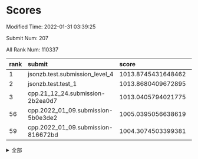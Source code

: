 # Scores

Modified Time: 2022-01-31 03:39:25

Submit Num: 207

All Rank Num: 110337

| rank |               submit               |       score        |       sigma        | pk_num |
| :--- | :--------------------------------- | :----------------- | :----------------- | :----- |
| 1    | jsonzb.test.submission_level_4     | 1013.8745431648462 | 0.8054265738959537 | 2135   |
| 2    | jsonzb.test.test_1                 | 1013.8680409672895 | 0.8217766758595123 | 2132   |
| 3    | cpp.21_12_24.submission-2b2ea0d7   | 1013.0405794021775 | 0.7956471604295569 | 2131   |
| 56   | cpp.2022_01_09.submission-5b0e3de2 | 1005.0395056638619 | 0.7129923808878579 | 2133   |
| 59   | cpp.2022_01_09.submission-816672bd | 1004.3074503399381 | 0.7276870304287406 | 2134   |


<details>
<summary>全部</summary>

| rank |                 submit                 |       score        |       sigma        | pk_num |
| :--- | :------------------------------------- | :----------------- | :----------------- | :----- |
| 1    | jsonzb.test.submission_level_4         | 1013.8745431648462 | 0.8054265738959537 | 2135   |
| 2    | jsonzb.test.test_1                     | 1013.8680409672895 | 0.8217766758595123 | 2132   |
| 3    | cpp.21_12_24.submission-2b2ea0d7       | 1013.0405794021775 | 0.7956471604295569 | 2131   |
| 4    | gobigger.level_3.submission_level_3_5  | 1011.9149459835934 | 0.8027053205091882 | 2128   |
| 5    | gobigger.level_3.submission_level_3_45 | 1011.6033448030936 | 0.7820206490054943 | 2137   |
| 6    | gobigger.level_3.submission_level_3_10 | 1011.4186344426233 | 0.7783338026373606 | 2133   |
| 7    | gobigger.level_3.submission_level_3_22 | 1011.2741210714522 | 0.7780436556794246 | 2128   |
| 8    | gobigger.level_3.submission_level_3_28 | 1011.1464977284327 | 0.7978323872241566 | 2133   |
| 9    | gobigger.level_3.submission_level_3_39 | 1010.9396135489842 | 0.7674022999204163 | 2130   |
| 10   | gobigger.level_3.submission_level_3_0  | 1010.8923908487944 | 0.7823674365866564 | 2135   |
| 11   | gobigger.level_3.submission_level_3_24 | 1010.860224756912  | 0.7669779575395504 | 2132   |
| 12   | gobigger.level_3.submission_level_3_17 | 1010.7577011050246 | 0.7550930542314014 | 2134   |
| 13   | gobigger.level_3.submission_level_3_11 | 1010.7229638196239 | 0.7470100792259471 | 2133   |
| 14   | gobigger.level_3.submission_level_3_20 | 1010.6011998310886 | 0.7665458288406188 | 2131   |
| 15   | gobigger.level_3.submission_level_3_38 | 1010.5006720678509 | 0.7669709496230326 | 2134   |
| 16   | gobigger.level_3.submission_level_3_44 | 1010.4966503227755 | 0.7711514742080281 | 2135   |
| 17   | gobigger.level_3.submission_level_3_8  | 1010.4170474487213 | 0.7775681928930055 | 2134   |
| 18   | gobigger.level_3.submission_level_3_3  | 1010.3171176809946 | 0.7517241084819782 | 2129   |
| 19   | gobigger.level_3.submission_level_3_27 | 1010.2614449398734 | 0.7465487788412091 | 2131   |
| 20   | gobigger.level_3.submission_level_3_41 | 1010.1661343226627 | 0.764376850504906  | 2130   |
| 21   | gobigger.level_3.submission_level_3_30 | 1010.1295365419447 | 0.7619879975215115 | 2128   |
| 22   | gobigger.level_3.submission_level_3_23 | 1010.106083256824  | 0.7519541681310908 | 2132   |
| 23   | gobigger.level_3.submission_level_3_6  | 1010.0786003532636 | 0.7476326920792298 | 2132   |
| 24   | gobigger.level_3.submission_level_3_12 | 1010.0468866069385 | 0.7598730388066148 | 2135   |
| 25   | gobigger.level_3.submission_level_3_15 | 1009.9777794095934 | 0.7436729476006777 | 2134   |
| 26   | gobigger.level_3.submission_level_3_40 | 1009.9393033971716 | 0.7319213081548479 | 2132   |
| 27   | gobigger.level_3.submission_level_3_48 | 1009.8432450604612 | 0.7573387596359981 | 2133   |
| 28   | gobigger.level_3.submission_level_3_46 | 1009.8374531467043 | 0.7526151345013323 | 2130   |
| 29   | gobigger.level_3.submission_level_3_26 | 1009.8345861131718 | 0.7463312138958955 | 2134   |
| 30   | gobigger.level_3.submission_level_3_32 | 1009.8131281311673 | 0.7683587934071623 | 2125   |
| 31   | gobigger.level_3.submission_level_3_16 | 1009.8066347860145 | 0.7335681536236461 | 2131   |
| 32   | gobigger.level_3.submission_level_3_35 | 1009.7211430837534 | 0.7644948580154665 | 2133   |
| 33   | gobigger.level_3.submission_level_3_34 | 1009.6942268471673 | 0.7614500267433135 | 2131   |
| 34   | gobigger.level_3.submission_level_3_19 | 1009.6809281666436 | 0.7277968170244234 | 2126   |
| 35   | gobigger.level_3.submission_level_3_14 | 1009.5684893571394 | 0.7644699165340478 | 2130   |
| 36   | gobigger.level_3.submission_level_3_33 | 1009.4377977103168 | 0.7397641862175433 | 2135   |
| 37   | gobigger.level_3.submission_level_3_36 | 1009.4095267293063 | 0.7855563140400905 | 2133   |
| 38   | gobigger.level_3.submission_level_3_7  | 1009.3841805967049 | 0.7441623649316601 | 2134   |
| 39   | gobigger.level_3.submission_level_3_13 | 1009.3476271225743 | 0.7432714142755414 | 2132   |
| 40   | gobigger.level_3.submission_level_3_49 | 1009.2956995066027 | 0.7608421823641897 | 2126   |
| 41   | gobigger.level_3.submission_level_3_43 | 1009.1731862971518 | 0.7467822814738566 | 2131   |
| 42   | gobigger.level_3.submission_level_3_18 | 1009.0466490759246 | 0.7367330121824075 | 2132   |
| 43   | gobigger.level_3.submission_level_3_9  | 1008.930671063083  | 0.765443234127774  | 2139   |
| 44   | gobigger.level_3.submission_level_3_29 | 1008.7233741781205 | 0.7566874418246434 | 2125   |
| 45   | gobigger.level_3.submission_level_3_42 | 1008.7142457375827 | 0.7416224685615993 | 2131   |
| 46   | gobigger.level_3.submission_level_3_1  | 1008.6603621461636 | 0.7462063979330722 | 2132   |
| 47   | gobigger.level_3.submission_level_3_2  | 1008.6272762193767 | 0.7397107328534509 | 2128   |
| 48   | gobigger.level_3.submission_level_3_25 | 1008.5703450145578 | 0.7378144853669433 | 2133   |
| 49   | gobigger.level_3.submission_level_3_37 | 1008.3852731656896 | 0.7432023809390831 | 2137   |
| 50   | gobigger.level_3.submission_level_3_31 | 1008.1485090413106 | 0.7367831809591653 | 2132   |
| 51   | gobigger.level_3.submission_level_3_21 | 1007.9824964781197 | 0.7427546004601764 | 2129   |
| 52   | gobigger.level_3.submission_level_3_4  | 1007.8403630094068 | 0.7488498012650285 | 2130   |
| 53   | gobigger.level_3.submission_level_3_47 | 1007.488992189162  | 0.7584657087443061 | 2128   |
| 54   | gobigger.level_1.submission_level_1_34 | 1005.842045891459  | 0.7378870846957865 | 2130   |
| 55   | gobigger.level_1.submission_level_1_47 | 1005.0860145862772 | 0.715606761318935  | 2135   |
| 56   | cpp.2022_01_09.submission-5b0e3de2     | 1005.0395056638619 | 0.7129923808878579 | 2133   |
| 57   | gobigger.level_1.submission_level_1_27 | 1004.79963807711   | 0.7229055249143498 | 2134   |
| 58   | gobigger.level_1.submission_level_1_42 | 1004.5795808378604 | 0.7147358485339885 | 2136   |
| 59   | cpp.2022_01_09.submission-816672bd     | 1004.3074503399381 | 0.7276870304287406 | 2134   |
| 60   | gobigger.level_1.submission_level_1_49 | 1004.1363919112564 | 0.7257612024529667 | 2136   |
| 61   | gobigger.level_1.submission_level_1_5  | 1004.0525222647099 | 0.706796435111203  | 2140   |
| 62   | gobigger.level_1.submission_level_1_6  | 1004.0170262500033 | 0.7113694707368673 | 2132   |
| 63   | gobigger.level_1.submission_level_1_44 | 1004.0000617141483 | 0.7163912817735565 | 2129   |
| 64   | gobigger.level_1.submission_level_1_26 | 1003.9423936290095 | 0.7270717733329981 | 2131   |
| 65   | gobigger.level_1.submission_level_1_39 | 1003.9405886112371 | 0.7194100146759288 | 2128   |
| 66   | gobigger.level_1.submission_level_1_38 | 1003.8752553467557 | 0.7097908111271127 | 2131   |
| 67   | gobigger.level_1.submission_level_1_30 | 1003.8372527168435 | 0.7148589599899536 | 2132   |
| 68   | gobigger.level_1.submission_level_1_41 | 1003.8303072810561 | 0.7237696609199132 | 2136   |
| 69   | gobigger.level_1.submission_level_1_16 | 1003.815180954449  | 0.7211194163538795 | 2134   |
| 70   | gobigger.level_1.submission_level_1_40 | 1003.7261338788525 | 0.7060089029556427 | 2136   |
| 71   | gobigger.level_1.submission_level_1_8  | 1003.7153907535568 | 0.7103550505413365 | 2136   |
| 72   | gobigger.level_1.submission_level_1_0  | 1003.7058755311986 | 0.7090624338511334 | 2135   |
| 73   | gobigger.level_1.submission_level_1_43 | 1003.6464927417506 | 0.7135319677509402 | 2132   |
| 74   | gobigger.level_1.submission_level_1_17 | 1003.6428467453109 | 0.7311983073201009 | 2135   |
| 75   | gobigger.level_1.submission_level_1_14 | 1003.5425158033929 | 0.7212655569548775 | 2135   |
| 76   | gobigger.level_1.submission_level_1_31 | 1003.4977195157717 | 0.7115611434640354 | 2129   |
| 77   | gobigger.level_1.submission_level_1_4  | 1003.3119106058397 | 0.7147240796459309 | 2131   |
| 78   | gobigger.level_1.submission_level_1_19 | 1003.3022303349213 | 0.7152862590251544 | 2132   |
| 79   | gobigger.level_1.submission_level_1_48 | 1003.2729634346222 | 0.7008241352385516 | 2138   |
| 80   | gobigger.level_1.submission_level_1_11 | 1003.184316056858  | 0.7155219523095018 | 2131   |
| 81   | gobigger.level_1.submission_level_1_2  | 1003.1474873075107 | 0.7216369716899436 | 2132   |
| 82   | gobigger.level_1.submission_level_1_24 | 1003.1119670845002 | 0.7120108310076569 | 2132   |
| 83   | gobigger.level_1.submission_level_1_18 | 1003.0856202976448 | 0.7181596366678401 | 2137   |
| 84   | gobigger.level_1.submission_level_1_35 | 1003.0726104473133 | 0.7109565365849057 | 2130   |
| 85   | gobigger.level_1.submission_level_1_21 | 1003.0424243753171 | 0.7103209504814175 | 2132   |
| 86   | gobigger.level_1.submission_level_1_46 | 1003.0415649657762 | 0.7226318824767236 | 2132   |
| 87   | gobigger.level_1.submission_level_1_28 | 1003.0289355773392 | 0.7052432348516389 | 2130   |
| 88   | gobigger.level_1.submission_level_1_7  | 1003.026120856058  | 0.7316689357625689 | 2137   |
| 89   | gobigger.level_1.submission_level_1_45 | 1002.9391593498234 | 0.7041161685799807 | 2136   |
| 90   | gobigger.level_1.submission_level_1_25 | 1002.9294636947595 | 0.7138262581551096 | 2129   |
| 91   | gobigger.level_1.submission_level_1_32 | 1002.9166259738637 | 0.7104292704876852 | 2133   |
| 92   | gobigger.level_1.submission_level_1_13 | 1002.9120497230542 | 0.706473943356154  | 2138   |
| 93   | gobigger.level_1.submission_level_1_1  | 1002.9015627829035 | 0.7197107153543395 | 2129   |
| 94   | gobigger.level_1.submission_level_1_37 | 1002.896991177023  | 0.7035076429649134 | 2134   |
| 95   | gobigger.level_1.submission_level_1_36 | 1002.742424340013  | 0.7157904765243362 | 2133   |
| 96   | gobigger.level_1.submission_level_1_23 | 1002.6692600585395 | 0.7188416080374873 | 2137   |
| 97   | gobigger.level_1.submission_level_1_12 | 1002.6395835484034 | 0.7127034089788196 | 2136   |
| 98   | gobigger.level_1.submission_level_1_3  | 1002.6242372587603 | 0.7137366051604558 | 2127   |
| 99   | gobigger.level_1.submission_level_1_33 | 1002.584761084871  | 0.7128009850937371 | 2130   |
| 100  | gobigger.level_1.submission_level_1_9  | 1002.5423954027934 | 0.7023785760385862 | 2124   |
| 101  | gobigger.level_1.submission_level_1_22 | 1002.4435959122774 | 0.722565619139835  | 2131   |
| 102  | gobigger.level_1.submission_level_1_15 | 1002.4427934661086 | 0.7184613285362574 | 2130   |
| 103  | gobigger.level_1.submission_level_1_10 | 1002.2439338571645 | 0.7090708174958243 | 2135   |
| 104  | gobigger.level_1.submission_level_1_20 | 1002.1774107810951 | 0.7069299180989196 | 2133   |
| 105  | gobigger.level_1.submission_level_1_29 | 1001.5781182138409 | 0.7151580839312153 | 2131   |
| 106  | gobigger.random.submission_random_19   | 997.2679880062996  | 0.71285706764113   | 2131   |
| 107  | gobigger.random.submission_random_11   | 997.2356453298379  | 0.7016177671475862 | 2127   |
| 108  | gobigger.random.submission_random_48   | 997.1947410078394  | 0.7030975134330031 | 2128   |
| 109  | gobigger.random.submission_random_28   | 997.0836275311307  | 0.708892707212766  | 2128   |
| 110  | gobigger.random.submission_random_8    | 997.0516886075075  | 0.7200274724264095 | 2137   |
| 111  | gobigger.random.submission_random_20   | 997.0039778414065  | 0.7083316257271545 | 2133   |
| 112  | gobigger.random.submission_random_12   | 996.9934510682783  | 0.7065118531084417 | 2132   |
| 113  | gobigger.random.submission_random_37   | 996.7349265922957  | 0.7098569143586807 | 2130   |
| 114  | gobigger.random.submission_random_45   | 996.7348685071984  | 0.7157960222822369 | 2132   |
| 115  | gobigger.random.submission_random_38   | 996.5455811616582  | 0.7137077623164261 | 2130   |
| 116  | gobigger.random.submission_random_24   | 996.5401969434012  | 0.7197616751460924 | 2133   |
| 117  | gobigger.random.submission_random_27   | 996.2921017633506  | 0.7164346684070079 | 2131   |
| 118  | gobigger.random.submission_random_41   | 996.2716406139992  | 0.7043959999950664 | 2135   |
| 119  | gobigger.random.submission_random_46   | 996.2052476736434  | 0.7055457307204116 | 2132   |
| 120  | gobigger.random.submission_random_44   | 996.1331163833023  | 0.7262971045726188 | 2133   |
| 121  | gobigger.random.submission_random_2    | 996.0916587937369  | 0.7040381736116018 | 2136   |
| 122  | gobigger.random.submission_random_23   | 996.0742338611176  | 0.6945496427788342 | 2130   |
| 123  | gobigger.random.submission_random_42   | 996.0670207519828  | 0.7260098696633804 | 2131   |
| 124  | gobigger.random.submission_random_40   | 996.0440221068664  | 0.7140004988902435 | 2125   |
| 125  | gobigger.random.submission_random_4    | 996.0358405578179  | 0.7140192474118361 | 2132   |
| 126  | gobigger.random.submission_random_36   | 996.0187628564613  | 0.7162448897213973 | 2124   |
| 127  | gobigger.random.submission_random_3    | 995.856409019619   | 0.7196544253321762 | 2137   |
| 128  | gobigger.random.submission_random_35   | 995.8412504207336  | 0.7218485649676434 | 2129   |
| 129  | gobigger.random.submission_random_43   | 995.7608766825485  | 0.7147736870097825 | 2135   |
| 130  | gobigger.random.submission_random_17   | 995.755921240033   | 0.7157560529287557 | 2127   |
| 131  | gobigger.random.submission_random_31   | 995.7268103117704  | 0.7078918292227987 | 2136   |
| 132  | gobigger.random.submission_random_16   | 995.7213611938474  | 0.7180072276160134 | 2130   |
| 133  | gobigger.random.submission_random_22   | 995.7005533733201  | 0.7042449015639423 | 2133   |
| 134  | gobigger.random.submission_random_7    | 995.6659035387925  | 0.7126792799332615 | 2135   |
| 135  | gobigger.random.submission_random_47   | 995.6432492626718  | 0.7047300812507757 | 2133   |
| 136  | gobigger.random.submission_random_33   | 995.6294241784678  | 0.7043857954832332 | 2138   |
| 137  | gobigger.random.submission_random_21   | 995.5081375269705  | 0.7018406979598873 | 2132   |
| 138  | gobigger.random.submission_random_25   | 995.4897781164061  | 0.7102448022433036 | 2131   |
| 139  | gobigger.random.submission_random_49   | 995.4880768315132  | 0.7104409993849492 | 2132   |
| 140  | gobigger.random.submission_random_26   | 995.4536544346076  | 0.7013891023711782 | 2136   |
| 141  | gobigger.random.submission_random_29   | 995.4458889302775  | 0.7105765987304253 | 2132   |
| 142  | gobigger.random.submission_random_18   | 995.4455574500977  | 0.711391737879732  | 2133   |
| 143  | gobigger.random.submission_random_5    | 995.4205615113859  | 0.702199240492108  | 2130   |
| 144  | gobigger.random.submission_random_32   | 995.3469891484208  | 0.7023058947281029 | 2135   |
| 145  | gobigger.random.submission_random_6    | 995.2083836053706  | 0.7219289839957399 | 2130   |
| 146  | gobigger.random.submission_random_34   | 995.1862879600492  | 0.7199019992149055 | 2134   |
| 147  | gobigger.random.submission_random_10   | 995.142412880143   | 0.7057564352361347 | 2135   |
| 148  | gobigger.random.submission_random_14   | 995.0772979641738  | 0.7109370205752596 | 2131   |
| 149  | gobigger.random.submission_random_9    | 995.0714252092876  | 0.706206890337269  | 2132   |
| 150  | gobigger.random.submission_random_15   | 994.9603267810002  | 0.7191034066726171 | 2134   |
| 151  | gobigger.random.submission_random_0    | 994.799789164735   | 0.7223333500425979 | 2131   |
| 152  | gobigger.random.submission_random_1    | 994.6605785509815  | 0.7131092922354345 | 2128   |
| 153  | gobigger.random.submission_random_39   | 994.3905928698119  | 0.7173340219053406 | 2134   |
| 154  | gobigger.random.submission_random_30   | 994.3711331593504  | 0.7088976437720765 | 2129   |
| 155  | gobigger.random.submission_random_13   | 994.1607403751079  | 0.7205815849131355 | 2133   |
| 156  | gobigger.level_2.submission_level_2_44 | 993.9133679795898  | 0.7132205750398818 | 2133   |
| 157  | gobigger.level_2.submission_level_2_2  | 993.7463243064725  | 0.74405048750986   | 2132   |
| 158  | gobigger.level_2.submission_level_2_15 | 993.3741542457783  | 0.7401940549617011 | 2131   |
| 159  | gobigger.level_2.submission_level_2_16 | 993.3358365040415  | 0.7167529543407997 | 2129   |
| 160  | gobigger.level_2.submission_level_2_45 | 993.256134498843   | 0.7393030764998418 | 2131   |
| 161  | gobigger.level_2.submission_level_2_25 | 993.1323785203064  | 0.7312892919018253 | 2133   |
| 162  | gobigger.level_2.submission_level_2_3  | 993.0153943711546  | 0.7436804782803993 | 2131   |
| 163  | gobigger.level_2.submission_level_2_35 | 992.9039349210561  | 0.7322772777860694 | 2135   |
| 164  | gobigger.level_2.submission_level_2_42 | 992.82298534498    | 0.7280486879079175 | 2132   |
| 165  | gobigger.level_2.submission_level_2_21 | 992.7840746862004  | 0.7363773497582107 | 2130   |
| 166  | gobigger.level_2.submission_level_2_37 | 992.7472708404107  | 0.731190199722575  | 2133   |
| 167  | gobigger.level_2.submission_level_2_5  | 992.6294568491655  | 0.7311950489027468 | 2135   |
| 168  | gobigger.level_2.submission_level_2_49 | 992.6221538909226  | 0.7364106678282034 | 2129   |
| 169  | gobigger.level_2.submission_level_2_10 | 992.6207065519452  | 0.7296369167082086 | 2134   |
| 170  | gobigger.level_2.submission_level_2_24 | 992.6087069626689  | 0.7226313161851864 | 2132   |
| 171  | gobigger.level_2.submission_level_2_38 | 992.5457537185198  | 0.7315858984000094 | 2132   |
| 172  | gobigger.level_2.submission_level_2_13 | 992.5248156624291  | 0.762144126145612  | 2133   |
| 173  | gobigger.level_2.submission_level_2_30 | 992.4867092473202  | 0.7348875969151916 | 2129   |
| 174  | gobigger.level_2.submission_level_2_33 | 992.4845966162906  | 0.7350428435491119 | 2129   |
| 175  | gobigger.level_2.submission_level_2_28 | 992.4437244601311  | 0.7428123996737127 | 2136   |
| 176  | gobigger.level_2.submission_level_2_11 | 992.4129345669587  | 0.737613772091879  | 2134   |
| 177  | gobigger.level_2.submission_level_2_9  | 992.3558807345249  | 0.7369311401269498 | 2129   |
| 178  | gobigger.level_2.submission_level_2_31 | 992.2481165218388  | 0.7490297777085333 | 2129   |
| 179  | gobigger.level_2.submission_level_2_19 | 992.074660154005   | 0.743336180845065  | 2134   |
| 180  | gobigger.level_2.submission_level_2_34 | 992.0543445872689  | 0.7348586056380835 | 2132   |
| 181  | gobigger.level_2.submission_level_2_12 | 992.023580869976   | 0.7259466412620894 | 2133   |
| 182  | gobigger.level_2.submission_level_2_46 | 992.0025049401314  | 0.746010353851778  | 2132   |
| 183  | gobigger.level_2.submission_level_2_6  | 991.9815891222736  | 0.7398663680753326 | 2135   |
| 184  | gobigger.level_2.submission_level_2_22 | 991.9467366328175  | 0.753319415319966  | 2126   |
| 185  | gobigger.level_2.submission_level_2_17 | 991.8814159486005  | 0.7329813829428806 | 2131   |
| 186  | gobigger.level_2.submission_level_2_32 | 991.769893768553   | 0.7637084850410547 | 2130   |
| 187  | gobigger.level_2.submission_level_2_48 | 991.652227927788   | 0.7579123679670275 | 2131   |
| 188  | gobigger.level_2.submission_level_2_36 | 991.5649195926608  | 0.7618931613489277 | 2138   |
| 189  | gobigger.level_2.submission_level_2_39 | 991.4826947036734  | 0.7633564881515023 | 2133   |
| 190  | gobigger.level_2.submission_level_2_40 | 991.4782248361576  | 0.7670629116988029 | 2128   |
| 191  | gobigger.level_2.submission_level_2_26 | 991.4774519081251  | 0.7465273264065917 | 2132   |
| 192  | gobigger.level_2.submission_level_2_7  | 991.4208797017122  | 0.751741224022245  | 2135   |
| 193  | gobigger.level_2.submission_level_2_18 | 991.3906721633081  | 0.7655422282380565 | 2131   |
| 194  | gobigger.level_2.submission_level_2_0  | 991.3549670651742  | 0.7462787308314033 | 2132   |
| 195  | gobigger.level_2.submission_level_2_1  | 991.3334344716293  | 0.7518179804071055 | 2136   |
| 196  | gobigger.level_2.submission_level_2_29 | 991.2222431553906  | 0.7483654089326065 | 2133   |
| 197  | gobigger.level_2.submission_level_2_47 | 991.2001502838222  | 0.76475490208764   | 2134   |
| 198  | gobigger.level_2.submission_level_2_41 | 991.1693814486752  | 0.7604098558930418 | 2138   |
| 199  | gobigger.level_2.submission_level_2_43 | 991.068004682325   | 0.7646429017462516 | 2132   |
| 200  | gobigger.level_2.submission_level_2_20 | 991.0274175575438  | 0.7521454962102306 | 2139   |
| 201  | gobigger.level_2.submission_level_2_4  | 990.9822378491351  | 0.7535611656648306 | 2126   |
| 202  | gobigger.level_2.submission_level_2_23 | 990.6795771828068  | 0.7621337415977454 | 2131   |
| 203  | gobigger.level_2.submission_level_2_27 | 990.641279582623   | 0.7813920087520358 | 2132   |
| 204  | gobigger.level_2.submission_level_2_8  | 990.3818354584417  | 0.7736233002856298 | 2130   |
| 205  | gobigger.level_2.submission_level_2_14 | 990.0886895821438  | 0.7686624364313902 | 2134   |
| 206  | gobigger.none.submission_none_1        | 979.3171747871122  | 1.2120118601171517 | 2125   |
| 207  | gobigger.none.submission_none_0        | 977.9177158047462  | 1.2619859878207156 | 2135   |

</details>